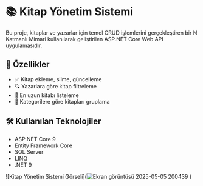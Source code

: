 # 📚 Kitap Yönetim Sistemi

Bu proje, kitaplar ve yazarlar için temel CRUD işlemlerini gerçekleştiren bir N Katmanlı Mimari kullanılarak geliştirilen ASP.NET Core Web API uygulamasıdır.

## 🚀 Özellikler

- ✅ Kitap ekleme, silme, güncelleme
- 🔍 Yazarlara göre kitap filtreleme
- 📏 En uzun kitabı listeleme
- 📂 Kategorilere göre kitapları gruplama

## 🛠️ Kullanılan Teknolojiler

- ASP.NET Core 9
- Entity Framework Core
- SQL Server
- LINQ
- .NET 9

![Kitap Yönetim Sistemi Görseli](![Ekran görüntüsü 2025-05-05 200439](https://github.com/user-attachments/assets/9a19253b-f05f-4233-b41e-db1c0ac1656f)
) 
